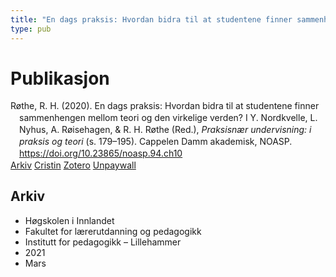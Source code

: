 ```yaml
---
title: "En dags praksis: Hvordan bidra til at studentene finner sammenhengen mellom teori og den virkelige verden?"
type: pub
---
```

<h1>Publikasjon</h1>
<article id="csl-bib-container-9XPSTKVJ" class="csl-bib-container">
  <div class="csl-bib-body" style="line-height: 1.35; padding-left: 1em; text-indent:-1em;">
  <div class="csl-entry">R&#xF8;the, R. H. (2020). En dags praksis: Hvordan bidra til at studentene finner sammenhengen mellom teori og den virkelige verden? I Y. Nordkvelle, L. Nyhus, A. R&#xF8;isehagen, &amp; R. H. R&#xF8;the (Red.), <i>Praksisn&#xE6;r undervisning: i praksis og teori</i> (s. 179&#x2013;195). Cappelen Damm akademisk, NOASP. <a href="https://doi.org/10.23865/noasp.94.ch10">https://doi.org/10.23865/noasp.94.ch10</a></div>
</div>
  <div class="csl-bib-buttons">
    <a href="#taxonomy-article-9XPSTKVJ" class="csl-bib-button">Arkiv</a>
    <a href="https://app.cristin.no/results/show.jsf?id=1894475" alt="Cristin URL" class="csl-bib-button">Cristin</a>
    <a href="http://zotero.org/groups/5022929/items/9XPSTKVJ" alt="Zotero URL" class="csl-bib-button">Zotero</a>
    <a href="https://press.nordicopenaccess.no/index.php/noasp/catalog/view/94/446/3505-3" class="csl-bib-button">Unpaywall</a>
  </div>
  <div id="csl-bib-meta-container-9XPSTKVJ"></div>
</article>
<div id="csl-bib-meta-9XPSTKVJ" class="csl-bib-meta">
  <article id="taxonomy-article-9XPSTKVJ" class="taxonomy-article">
    <h1>Arkiv</h1>
    <ul>
      <li>Høgskolen i Innlandet</li>
      <li>Fakultet for lærerutdanning og pedagogikk</li>
      <li>Institutt for pedagogikk – Lillehammer</li>
      <li>2021</li>
      <li>Mars</li>
    </ul>
  </article>
</div>
